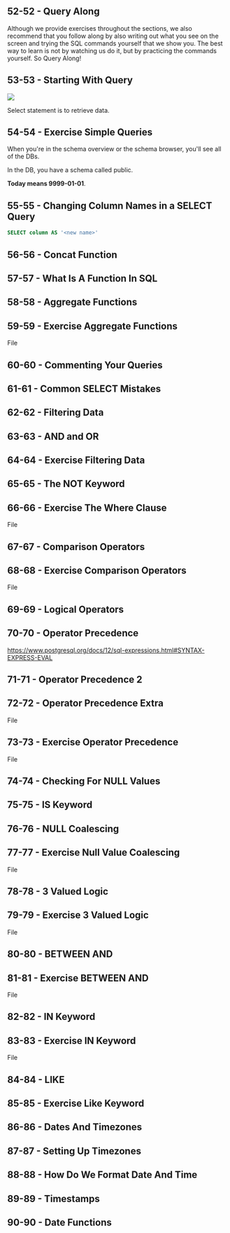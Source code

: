 ## 52-52 - Query Along
Although we provide exercises throughout the sections, we also recommend that you follow along by also writing out what you see
on the screen and trying the SQL commands yourself that we show you. The best way to learn is not by watching us do it, but by
practicing the commands yourself. So Query Along!

## 53-53 - Starting With Query
![](../img/53-53-1.png)

Select statement is to retrieve data.

## 54-54 - Exercise Simple Queries
When you're in the schema overview or the schema browser, you'll see all of the DBs.

In the DB, you have a schema called public.

**Today means 9999-01-01**.

## 55-55 - Changing Column Names in a SELECT Query
```sql
SELECT column AS '<new name>'
```

## 56-56 - Concat Function
## 57-57 - What Is A Function In SQL
## 58-58 - Aggregate Functions
## 59-59 - Exercise Aggregate Functions
File
## 60-60 - Commenting Your Queries
## 61-61 - Common SELECT Mistakes
## 62-62 - Filtering Data
## 63-63 - AND and OR
## 64-64 - Exercise Filtering Data
## 65-65 - The NOT Keyword
## 66-66 - Exercise The Where Clause
File

## 67-67 - Comparison Operators
## 68-68 - Exercise Comparison Operators
File
## 69-69 - Logical Operators

## 70-70 - Operator Precedence
https://www.postgresql.org/docs/12/sql-expressions.html#SYNTAX-EXPRESS-EVAL

## 71-71 - Operator Precedence 2
## 72-72 - Operator Precedence Extra
File
## 73-73 - Exercise Operator Precedence
File

## 74-74 - Checking For NULL Values
## 75-75 - IS Keyword
## 76-76 - NULL Coalescing
## 77-77 - Exercise Null Value Coalescing
File
## 78-78 - 3 Valued Logic
## 79-79 - Exercise 3 Valued Logic
File
## 80-80 - BETWEEN AND
## 81-81 - Exercise BETWEEN AND
File
## 82-82 - IN Keyword
## 83-83 - Exercise IN Keyword
File
## 84-84 - LIKE
## 85-85 - Exercise Like Keyword
## 86-86 - Dates And Timezones
## 87-87 - Setting Up Timezones
## 88-88 - How Do We Format Date And Time
## 89-89 - Timestamps
## 90-90 - Date Functions
